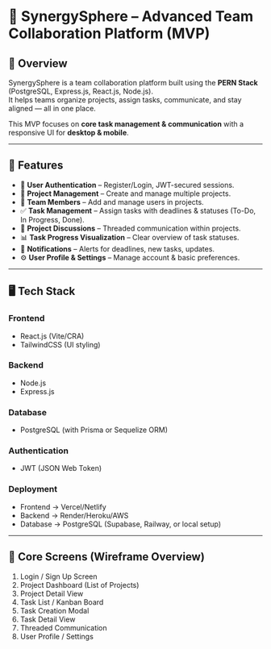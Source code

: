 # 📌 SynergySphere – Advanced Team Collaboration Platform (MVP)

## 🚀 Overview
SynergySphere is a team collaboration platform built using the **PERN Stack** (PostgreSQL, Express.js, React.js, Node.js).  
It helps teams organize projects, assign tasks, communicate, and stay aligned — all in one place.

This MVP focuses on **core task management & communication** with a responsive UI for **desktop & mobile**.

---

## 🎯 Features
- 🔑 **User Authentication** – Register/Login, JWT-secured sessions.  
- 📂 **Project Management** – Create and manage multiple projects.  
- 👥 **Team Members** – Add and manage users in projects.  
- ✅ **Task Management** – Assign tasks with deadlines & statuses (To-Do, In Progress, Done).  
- 💬 **Project Discussions** – Threaded communication within projects.  
- 📊 **Task Progress Visualization** – Clear overview of task statuses.  
- 🔔 **Notifications** – Alerts for deadlines, new tasks, updates.  
- ⚙️ **User Profile & Settings** – Manage account & basic preferences.  

---

## 🖥️ Tech Stack
### Frontend
- React.js (Vite/CRA)  
- TailwindCSS (UI styling)  

### Backend
- Node.js  
- Express.js  

### Database
- PostgreSQL (with Prisma or Sequelize ORM)  

### Authentication
- JWT (JSON Web Token)  

### Deployment
- Frontend → Vercel/Netlify  
- Backend → Render/Heroku/AWS  
- Database → PostgreSQL (Supabase, Railway, or local setup)  

---

## 📱 Core Screens (Wireframe Overview)
1. Login / Sign Up Screen  
2. Project Dashboard (List of Projects)  
3. Project Detail View  
4. Task List / Kanban Board  
5. Task Creation Modal  
6. Task Detail View  
7. Threaded Communication  
8. User Profile / Settings  
